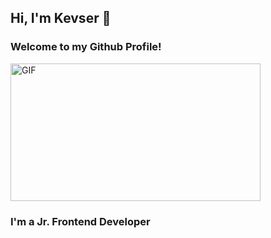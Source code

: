 ## Hi, I'm Kevser  👋
### Welcome to my Github Profile!

 <img align="center" alt="GIF" src="https://github.com/arsentieva/arsentieva/blob/main/code.gif?raw=true" width="400" height="220" />

### I'm a Jr. Frontend Developer
